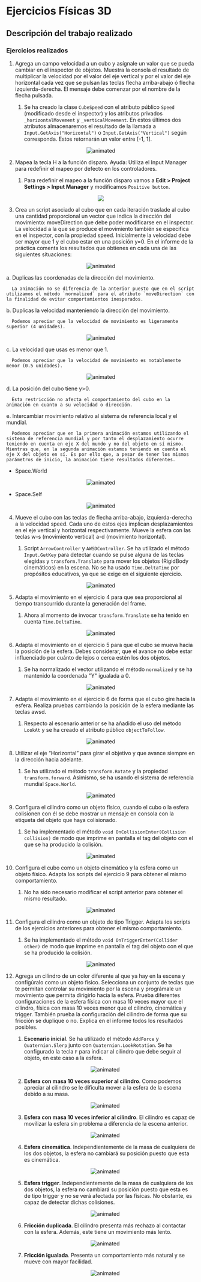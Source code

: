 # Ejercicios Físicas 3D
## Descripción del trabajo realizado

### Ejercicios realizados

1. Agrega un campo velocidad a un cubo y asígnale un valor que se pueda cambiar en el inspector de objetos. Muestra la consola el resultado de multiplicar la velocidad por el valor del eje vertical y por el valor del eje horizontal cada vez que se pulsan las teclas flecha arriba-abajo ó flecha izquierda-derecha. El mensaje debe comenzar por el nombre de la flecha pulsada.

    1. Se ha creado la clase `CubeSpeed` con el atributo público `Speed` (modificado desde el inspector) y los atributos privados `_horizontalMovement` y `_verticalMovement`. En estos últimos dos atributos almacenaremos el resultado de la llamada a `Input.GetAxis("Horizontal")` o `Input.GetAxis("Vertical")` según corresponda. Estos retornarán un valor entre [-1, 1].

<p align="center">
  <img src="samples/P03_PR_01.gif" alt="animated" />
</p>

2. Mapea la tecla H a la función disparo.
  Ayuda: Utiliza el Input Manager para redefinir el mapeo por defecto en los controladores.

    1. Para redefinir el mapeo a la función disparo vamos a **Edit > Project Settings > Input Manager** y modificamos `Positive button`.

<p align="center">
  <img src="samples/disparo.png"/>
</p>

3. Crea un script asociado al cubo que en cada iteración traslade al cubo una cantidad proporcional un vector que indica la dirección del movimiento: moveDirection que debe poder modificarse en el inspector. La velocidad a la que se produce el movimiento también se especifica en el inspector, con la propiedad speed. Inicialmente la velocidad debe ser mayor que 1 y el cubo estar en una posición y=0. En el informe de la práctica comenta los resultados que obtienes en cada una de las siguientes situaciones:

<p align="center">
  <img src="samples/P03_PR_03.gif" alt="animated" />
</p>

  a. Duplicas las coordenadas de la dirección del movimiento.

      La animación no se diferencia de la anterior puesto que en el script utilizamos el método `normalized` para el atributo `moveDirection` con la finalidad de evitar comportamientos inesperados.

  b. Duplicas la velocidad manteniendo la dirección del movimiento.

      Podemos apreciar que la velocidad de movimiento es ligeramente superior (4 unidades).

<p align="center">
  <img src="samples/P03_PR_03.b.gif" alt="animated" />
</p>

  c. La velocidad que usas es menor que 1.

      Podemos apreciar que la velocidad de movimiento es notablemente menor (0.5 unidades).

<p align="center">
  <img src="samples/P03_PR_03.c.gif" alt="animated" />
</p>

  d. La posición del cubo tiene y>0.

      Esta restricción no afecta el comportamiento del cubo en la animación en cuanto a su velocidad o dirección.

  e. Intercambiar movimiento relativo al sistema de referencia local y el mundial.
  
      Podemos apreciar que en la primera animación estamos utilizando el sistema de referencia mundial y por tanto el desplazamiento ocurre teniendo en cuenta en eje X del mundo y no del objeto en sí mismo. Mientras que, en la segunda animación estamos teniendo en cuenta el eje X del objeto en sí. Es por ello que, a pesar de tener los mismos parámetros de inicio, la animación tiene resultados diferentes.

- Space.World
<p align="center">
  <img src="samples/P03_PR_03.e1.gif" alt="animated" />
</p>

- Space.Self

<p align="center">
  <img src="samples/P03_PR_03.e2.gif" alt="animated" />
</p>

4. Mueve el cubo con las teclas de flecha arriba-abajo, izquierda-derecha a la velocidad speed. Cada uno de estos ejes implican desplazamientos en el eje vertical y horizontal respectivamente. Mueve la esfera con las teclas w-s (movimiento vertical) a-d (movimiento horizontal).

    1. Script `ArrowController` y `AWSDController`. Se ha utilizado el método `Input.GetKey` para detectar cuando se pulse alguna de las teclas elegidas y `transform.Translate` para mover los objetos (RigidBody cinemáticos) en la escena. No se ha usado `Time.DeltaTime` por propósitos educativos, ya que se exige en el siguiente ejercicio.

<p align="center">
  <img src="samples/P03_PR_04.gif" alt="animated" />
</p>

5. Adapta el movimiento en el ejercicio 4 para que sea proporcional al tiempo transcurrido durante la generación del frame.

    1. Ahora al momento de invocar `transform.Translate` se ha tenido en cuenta `Time.DeltaTime`.

<p align="center">
  <img src="samples/P03_PR_05.gif" alt="animated" />
</p>

6. Adapta el movimiento en el ejercicio 5 para que el cubo se mueva hacia la posición de la esfera. Debes considerar, que el avance no debe estar influenciado por cuánto de lejos o cerca estén los dos objetos.

    1. Se ha normalizado el vector utilizando el método `normalized` y se ha mantenido la coordenada "Y" igualada a 0.

<p align="center">
  <img src="samples/P03_PR_06.gif" alt="animated" />
</p>

7. Adapta el movimiento en el ejercicio 6 de forma que el cubo gire hacia la esfera. Realiza pruebas cambiando la posición de la esfera mediante las teclas awsd.

    1. Respecto al escenario anterior se ha añadido el uso del método `LookAt` y se ha creado el atributo público `objectToFollow`.

<p align="center">
  <img src="samples/P03_PR_07.gif" alt="animated" />
</p>

8. Utilizar el eje “Horizontal” para girar el objetivo y que avance siempre en la dirección hacia adelante.

    1. Se ha utilizado el método `transform.Rotate` y la propiedad `transform.forward`. Asimismo, se ha usando el sistema de referencia mundial `Space.World`.

<p align="center">
  <img src="samples/P03_PR_08.gif" alt="animated" />
</p>

9. Configura el cilindro como un objeto físico, cuando el cubo o la esfera colisionen con él se debe mostrar un mensaje en consola con la etiqueta del objeto que haya colisionado.

    1. Se ha implementado el método `void OnCollisionEnter(Collision collision)` de modo que imprime en pantalla el tag del objeto con el que se ha producido la colisión.

<p align="center">
  <img src="samples/P03_PR_09.gif" alt="animated" />
</p>

10. Configura el cubo como un objeto cinemático y la esfera como un objeto físico. Adapta los scripts del ejercicio 9 para obtener el mismo comportamiento.

    1. No ha sido necesario modificar el script anterior para obtener el mismo resultado.

<p align="center">
  <img src="samples/P03_PR_10.gif" alt="animated" />
</p>

11. Configura el cilindro como un objeto de tipo Trigger. Adapta los scripts de los ejercicios anteriores para obtener el mismo comportamiento.

    1. Se ha implementado el método `void OnTriggerEnter(Collider other)` de modo que imprime en pantalla el tag del objeto con el que se ha producido la colisión.

<p align="center">
  <img src="samples/P03_PR_11.gif" alt="animated" />
</p>

12. Agrega un cilindro de un color diferente al que ya hay en la escena y configúralo como un objeto físico. Selecciona un conjunto de teclas que te permitan controlar su movimiento por la escena y prográmale un movimiento que permita dirigirlo hacia la esfera. Prueba diferentes configuraciones de la esfera física con masa 10 veces mayor que el cilindro, física con masa 10 veces menor que el cilindro, cinemática y trigger. También prueba la configuración del cilindro de forma que su fricción se duplique o no. Explica en el informe todos los resultados posibles.

    1. **Escenario inicial**. Se ha utilizado el método `AddForce` y `Quaternion.Slerp` junto con `Quaternion.LookRotation`. Se ha configurado la tecla `F` para indicar al cilindro que debe seguir al objeto, en este caso a la esfera.
      <p align="center">
        <img src="samples/P03_PR_12.1.gif" alt="animated" />
      </p>

    2. **Esfera con masa 10 veces superior al cilindro**. Como podemos apreciar al cilindro se le dificulta mover a la esfera de la escena debido a su masa.
      <p align="center">
        <img src="samples/P03_PR_12.2.gif" alt="animated" />
      </p>

    3. **Esfera con masa 10 veces inferior al cilindro**. El cilindro es capaz de movilizar la esfera sin problema a diferencia de la escena anterior.
      <p align="center">
        <img src="samples/P03_PR_12.3.gif" alt="animated" />
      </p>

    4. **Esfera cinemática**. Independientemente de la masa de cualquiera de los dos objetos, la esfera no cambiará su posición puesto que esta es cinemática.
      <p align="center">
        <img src="samples/P03_PR_12.4.gif" alt="animated" />
      </p>

    5. **Esfera trigger**. Independientemente de la masa de cualquiera de los dos objetos, la esfera no cambiará su posición puesto que esta es de tipo trigger y no se verá afectada por las físicas. No obstante, es capaz de detectar dichas colisiones.
      <p align="center">
        <img src="samples/P03_PR_12.5.gif" alt="animated" />
      </p>
      
    6. **Fricción duplicada**. El cilindro presenta más rechazo al contactar con la esfera. Además, este tiene un movimiento más lento.

      <p align="center">
        <img src="samples/P03_PR_12.6.gif" alt="animated" />
      </p>

    7. **Fricción igualada**. Presenta un comportamiento más natural y se mueve con mayor facilidad.

      <p align="center">
        <img src="samples/P03_PR_12.7.gif" alt="animated" />
      </p>

